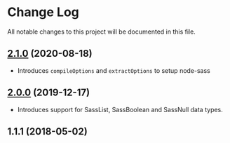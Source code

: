# Change Log

All notable changes to this project will be documented in this file.

<a name="2.1.0"></a>
## [2.1.0](https://github.com/devtin/sass-vars-to-json/compare/v2.0.0...v2.1.0) (2020-08-18)

- Introduces `compileOptions` and `extractOptions` to setup node-sass

<a name="2.0.0"></a>
## [2.0.0](https://github.com/devtin/sass-vars-to-json/compare/v1.1.1...v2.0.0) (2019-12-17)

- Introduces support for SassList, SassBoolean and SassNull data types.

<a name="1.1.1"></a>
## 1.1.1 (2018-05-02)
